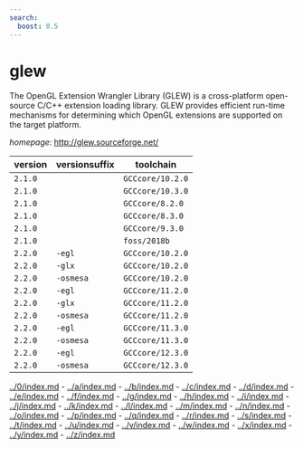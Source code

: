 ```yaml
---
search:
  boost: 0.5
---
```

# glew

The OpenGL Extension Wrangler Library (GLEW) is a cross-platform open-source C/C++ extension loading library. GLEW provides efficient run-time mechanisms for determining which OpenGL extensions are supported on the target platform.

*homepage*: <http://glew.sourceforge.net/>

version | versionsuffix | toolchain
--------|---------------|----------
``2.1.0`` |  | ``GCCcore/10.2.0``
``2.1.0`` |  | ``GCCcore/10.3.0``
``2.1.0`` |  | ``GCCcore/8.2.0``
``2.1.0`` |  | ``GCCcore/8.3.0``
``2.1.0`` |  | ``GCCcore/9.3.0``
``2.1.0`` |  | ``foss/2018b``
``2.2.0`` | ``-egl`` | ``GCCcore/10.2.0``
``2.2.0`` | ``-glx`` | ``GCCcore/10.2.0``
``2.2.0`` | ``-osmesa`` | ``GCCcore/10.2.0``
``2.2.0`` | ``-egl`` | ``GCCcore/11.2.0``
``2.2.0`` | ``-glx`` | ``GCCcore/11.2.0``
``2.2.0`` | ``-osmesa`` | ``GCCcore/11.2.0``
``2.2.0`` | ``-egl`` | ``GCCcore/11.3.0``
``2.2.0`` | ``-osmesa`` | ``GCCcore/11.3.0``
``2.2.0`` | ``-egl`` | ``GCCcore/12.3.0``
``2.2.0`` | ``-osmesa`` | ``GCCcore/12.3.0``

[../0/index.md](0) - [../a/index.md](a) - [../b/index.md](b) - [../c/index.md](c) - [../d/index.md](d) - [../e/index.md](e) - [../f/index.md](f) - [../g/index.md](g) - [../h/index.md](h) - [../i/index.md](i) - [../j/index.md](j) - [../k/index.md](k) - [../l/index.md](l) - [../m/index.md](m) - [../n/index.md](n) - [../o/index.md](o) - [../p/index.md](p) - [../q/index.md](q) - [../r/index.md](r) - [../s/index.md](s) - [../t/index.md](t) - [../u/index.md](u) - [../v/index.md](v) - [../w/index.md](w) - [../x/index.md](x) - [../y/index.md](y) - [../z/index.md](z)

